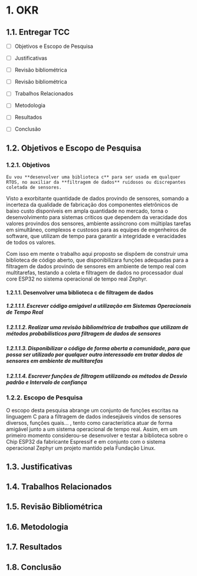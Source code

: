 # 1. OKR

## 1.1. Entregar TCC

- [ ] Objetivos e Escopo de Pesquisa
- [ ] Justificativas
- [ ] Revisão bibliométrica
- [ ] Revisão bibliométrica
- [ ] Trabalhos Relacionados
- [ ] Metodologia
- [ ] Resultados
- [ ] Conclusão


## 1.2. Objetivos e Escopo de Pesquisa

### 1.2.1. Objetivos
```OKR 
Eu vou **desenvolver uma biblioteca c** para ser usada em qualquer RTOS, no auxiliar da **filtragem de dados** ruidosos ou discrepantes coletada de sensores. 
```
Visto a exorbitante quantidade de dados provindo de sensores, somando a incerteza da qualidade de fabricação dos componentes eletrônicos de baixo custo disponíveis em ampla quantidade no mercado, torna o desenvolvimento para sistemas criticos que dependem da veracidade dos valores provindos dos sensores, ambiente assíncrono com múltiplas tarefas em simultâneo, complexos e custosos para as equipes de engenheiros de software, que utilizam de tempo para garantir a integridade e veracidades de todos os valores. 

Com isso em mente o trabalho aqui proposto se dispõem de construir uma biblioteca de código aberto, que disponibilizara funções adequadas para a filtragem de dados provindo de sensores em ambiente de tempo real com multitarefas, testando a coleta e filtragem de dados no processador dual core ESP32 no sistema operacional de tempo real Zephyr.


#### 1.2.1.1. Desenvolver uma biblioteca c de filtragem de dados

##### 1.2.1.1.1. Escrever código amigável a utilização em Sistemas Operacionais de Tempo Real

##### 1.2.1.1.2. Realizar uma revisão bibliométrica de trabalhos que utilizam de métodos probabilísticos para filtragem de dados de sensores   

##### 1.2.1.1.3. Disponibilizar o código de forma aberta a comunidade, para que possa ser utilizado por qualquer outro interessado em tratar dados de sensores em ambiente de multitarefas

##### 1.2.1.1.4. Escrever funções de filtragem utilizando os métodos de **Desvio padrão** e **Intervalo de confiança**

### 1.2.2. Escopo de Pesquisa

O escopo desta pesquisa abrange um conjunto de funções escritas na linguagem C para a filtragem de dados indesejáveis vindos de sensores diversos, funções quais... , tento como característica atuar de forma amigável junto a um sistema operacional de tempo real. Assim, em um primeiro momento considerou-se desenvolver e testar a biblioteca sobre o Chip ESP32 da fabricante Espressif e em conjunto com o sistema operacional Zephyr um projeto mantido pela Fundação Linux.  

## 1.3. Justificativas


## 1.4. Trabalhos Relacionados


## 1.5. Revisão Bibliométrica


## 1.6. Metodologia


## 1.7. Resultados


## 1.8. Conclusão

